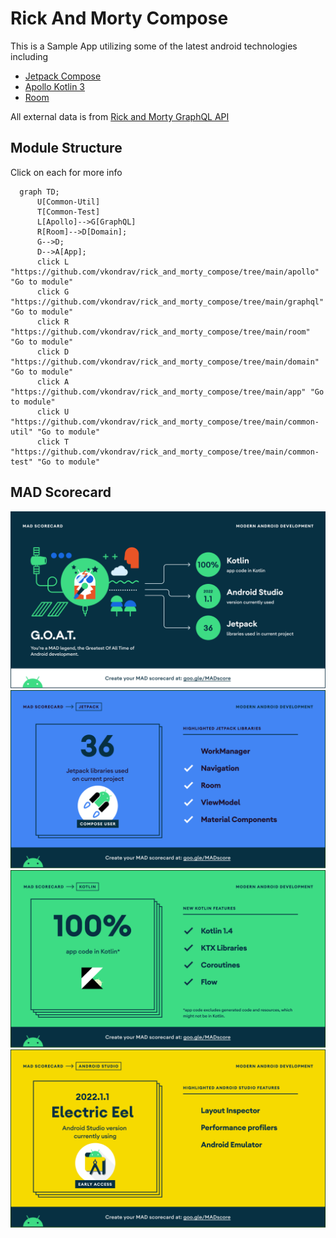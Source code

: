 Rick And Morty Compose
=========

This is a Sample App utilizing some of the latest android technologies including

- [Jetpack Compose](https://developer.android.com/jetpack/compose)
- [Apollo Kotlin 3](https://www.apollographql.com/docs/kotlin/)
- [Room](https://developer.android.com/jetpack/androidx/releases/room)

All external data is from [Rick and Morty GraphQL API](https://rickandmortyapi.com/graphql)

## Module Structure
Click on each for more info

```mermaid
  graph TD;
      U[Common-Util]
      T[Common-Test]
      L[Apollo]-->G[GraphQL]
      R[Room]-->D[Domain];
      G-->D;
      D-->A[App];
      click L "https://github.com/vkondrav/rick_and_morty_compose/tree/main/apollo" "Go to module"
      click G "https://github.com/vkondrav/rick_and_morty_compose/tree/main/graphql" "Go to module"
      click R "https://github.com/vkondrav/rick_and_morty_compose/tree/main/room" "Go to module"
      click D "https://github.com/vkondrav/rick_and_morty_compose/tree/main/domain" "Go to module"
      click A "https://github.com/vkondrav/rick_and_morty_compose/tree/main/app" "Go to module"
      click U "https://github.com/vkondrav/rick_and_morty_compose/tree/main/common-util" "Go to module"
      click T "https://github.com/vkondrav/rick_and_morty_compose/tree/main/common-test" "Go to module"
```

## MAD Scorecard
![Summary](/mad_scorecard/summary.png?raw=true)
![Summary](/mad_scorecard/jetpack.png?raw=true)
![Summary](/mad_scorecard/kotlin.png?raw=true)
![Summary](/mad_scorecard/studio.png?raw=true)